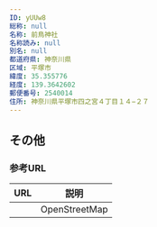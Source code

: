```yaml
---
ID: yUUw8
総称: null
名称: 前鳥神社
名称読み: null
別名: null
都道府県: 神奈川県
区域: 平塚市
緯度: 35.355776
経度: 139.3642602
郵便番号: 2540014
住所: 神奈川県平塚市四之宮４丁目１４−２７
---
```


## その他

### 参考URL

| URL | 説明          |
| --- | ------------- |
|     | OpenStreetMap |
